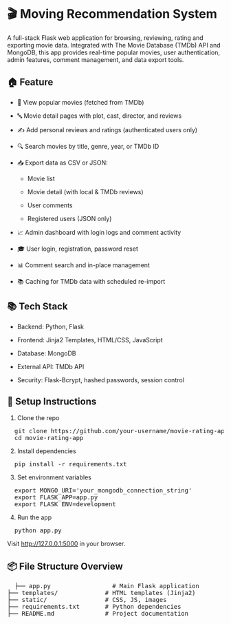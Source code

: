 # 🎬 Moving Recommendation System
  A full-stack Flask web application for browsing, reviewing, rating and exporting movie data. Integrated with The Movie Database (TMDb) API and MongoDB, this app provides real-time popular movies, user authentication, admin features, comment management, and data export tools.
## 🏠 Feature
- 🎥 View popular movies (fetched from TMDb)

- 🔤 Movie detail pages with plot, cast, director, and reviews

- ✍️ Add personal reviews and ratings (authenticated users only)

- 🔍 Search movies by title, genre, year, or TMDb ID

- 📥 Export data as CSV or JSON:

  - Movie list

  - Movie detail (with local & TMDb reviews)

  - User comments

  - Registered users (JSON only)

- 📈 Admin dashboard with login logs and comment activity

- 🎓 User login, registration, password reset

- 📊 Comment search and in-place management

- 📚 Caching for TMDb data with scheduled re-import
## 📚 Tech Stack
- Backend: Python, Flask

- Frontend: Jinja2 Templates, HTML/CSS, JavaScript

- Database: MongoDB

- External API: TMDb API

- Security: Flask-Bcrypt, hashed passwords, session control
## 🔧 Setup Instructions
1. Clone the repo
<pre>
  git clone https://github.com/your-username/movie-rating-app.git
  cd movie-rating-app 
</pre>
2. Install dependencies
<pre>
  pip install -r requirements.txt
</pre>
3. Set environment variables
<pre>
  export MONGO_URI='your_mongodb_connection_string'
  export FLASK_APP=app.py
  export FLASK_ENV=development
</pre>
4. Run the app
<pre>
  python app.py
</pre>
Visit http://127.0.0.1:5000 in your browser.
## 📦 File Structure Overview
<pre>
  ├── app.py                 # Main Flask application
├── templates/             # HTML templates (Jinja2)
├── static/                # CSS, JS, images
├── requirements.txt       # Python dependencies
├── README.md              # Project documentation
</pre>
